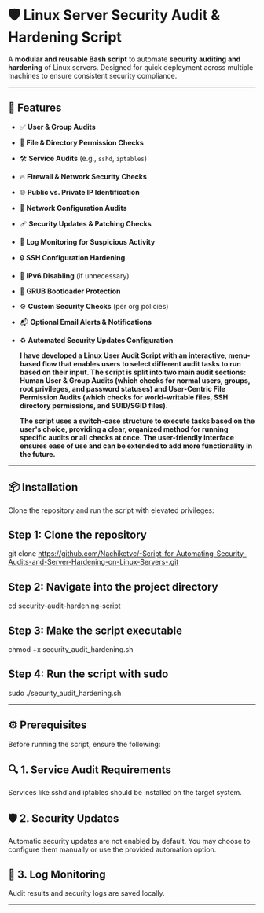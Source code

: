 # 🛡️ Linux Server Security Audit & Hardening Script

A **modular and reusable Bash script** to automate **security auditing and hardening** of Linux servers. Designed for quick deployment across multiple machines to ensure consistent security compliance.

---

## 🚀 Features

- ✅ **User & Group Audits**  
- 🔐 **File & Directory Permission Checks**  
- 🛠️ **Service Audits** (e.g., `sshd`, `iptables`)  
- 🔥 **Firewall & Network Security Checks**  
- 🌐 **Public vs. Private IP Identification**  
- 🧩 **Network Configuration Audits**  
- 🩹 **Security Updates & Patching Checks**  
- 📜 **Log Monitoring for Suspicious Activity**  
- 🔒 **SSH Configuration Hardening**  
- 🚫 **IPv6 Disabling** (if unnecessary)  
- 🧷 **GRUB Bootloader Protection**  
- ⚙️ **Custom Security Checks** (per org policies)  
- 📬 **Optional Email Alerts & Notifications**  
- ♻️ **Automated Security Updates Configuration**

   **I have developed a Linux User Audit Script with an interactive, menu-based flow that enables users to select different audit tasks to run based on their input. The script is split into two main audit sections:** 
   **Human User & Group Audits (which checks for normal users, groups, root privileges, and password statuses) and User-Centric File Permission Audits (which checks for world-writable files, SSH directory 
   permissions, and SUID/SGID files).**

  **The script uses a switch-case structure to execute tasks based on the user's choice, providing a clear, organized method for running specific audits or all checks at once. The user-friendly interface ensures 
  ease of use and can be extended to add more functionality in the future.**

---

## 📦 Installation

Clone the repository and run the script with elevated privileges:


## Step 1: Clone the repository
git clone https://github.com/Nachiketvc/-Script-for-Automating-Security-Audits-and-Server-Hardening-on-Linux-Servers-.git

## Step 2: Navigate into the project directory
cd security-audit-hardening-script
 
## Step 3: Make the script executable
chmod +x security_audit_hardening.sh

## Step 4: Run the script with sudo
sudo ./security_audit_hardening.sh

-------------------------------------------------------------------------------------------------------------------------------------------------


## ⚙️ Prerequisites
Before running the script, ensure the following:

## 🔍 1. Service Audit Requirements
Services like sshd and iptables should be installed on the target system.

## 🛡️ 2. Security Updates
Automatic security updates are not enabled by default.
You may choose to configure them manually or use the provided automation option.

## 📁 3. Log Monitoring
Audit results and security logs are saved locally.


--------------------------------------------------------------------------------------------------------------------------------------------------
